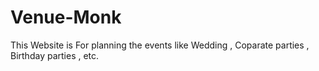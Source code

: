 # Venue-Monk
This Website is For planning the events like Wedding , Coparate parties ,  Birthday parties , etc.
